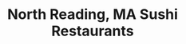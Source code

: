 ---
layout: city
title: North Reading, MA Sushi Restaurants
permalink: /massachusetts/north-reading/
stateAbbr: MA
stateName: Massachusetts
cityName: North Reading

---